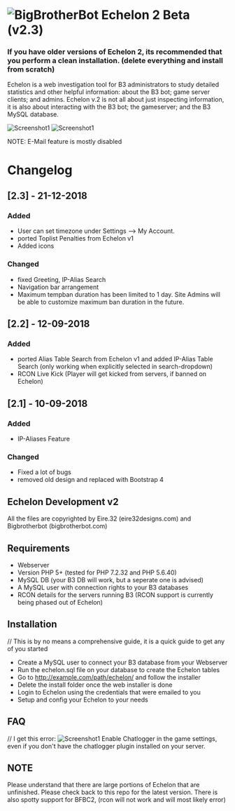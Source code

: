 # ![BigBrotherBot](http://i.imgur.com/7sljo4G.png) Echelon 2 Beta (v2.3)

### If you have older versions of Echelon 2, its recommended that you perform a clean installation. (delete everything and install from scratch)

Echelon is a web investigation tool for B3 administrators to study detailed statistics and other helpful information: about the B3 bot; game server clients; and admins. Echelon v.2 is not all about just inspecting information, it is also about interacting with the B3 bot; the gameserver; and the B3 MySQL database.

![Screenshot1](https://i.gyazo.com/79d9649bd3c2e6944cad3f332c8ea0cd.png)
![Screenshot1](https://i.gyazo.com/09150cd6fe48886237e06c2635a3a3c0.png)


NOTE: E-Mail feature is mostly disabled

# Changelog
## [2.3] - 21-12-2018
### Added
- User can set timezone under Settings --> My Account. 
- ported Toplist Penalties from Echelon v1
- Added icons

### Changed
- fixed Greeting, IP-Alias Search
- Navigation bar arrangement
- Maximum tempban duration has been limited to 1 day. Site Admins will be able to customize maximum ban duration in the future.



## [2.2] - 12-09-2018
### Added
- ported Alias Table Search from Echelon v1 and added IP-Alias Table Search (only working when explicitly selected in search-dropdown)
- RCON Live Kick (Player will get kicked from servers, if banned on Echelon)


## [2.1] - 10-09-2018
### Added
- IP-Aliases Feature

### Changed
- Fixed a lot of bugs
- removed old design and replaced with Bootstrap 4


## Echelon Development v2 ##
All the files are copyrighted by Eire.32 (eire32designs.com) and Bigbrotherbot (bigbrotherbot.com)

## Requirements ##
- Webserver
- Version PHP 5+ (tested for PHP 7.2.32 and PHP 5.6.40)
- MySQL DB (your B3 DB will work, but a seperate  one is advised)
- A MySQL user with connection rights to your B3 databases
- RCON details for the servers running B3 (RCON support is currently being phased out of Echelon)

## Installation ##
// This is by no means a comprehensive guide, it is a quick guide to get any of you started
- Create a MySQL user to connect your B3 database from your Webserver
- Run the echelon.sql file on your database to create the Echelon tables
- Go to http://example.com/path/echelon/ and follow the installer
- Delete the install folder once the web installer is done
- Login to Echelon using the credentials that were emailed to you
- Setup and config your Echelon to your needs

## FAQ ##
// I get this error: 
![Screenshot1](https://gyazo.com/f1d86e89ac677e49363a600c175eb813)
Enable Chatlogger in the game settings, even if you don't have the chatlogger plugin installed on your server.

## NOTE ##
Please understand that there are large portions of Echelon that are unfinished. Please check back to this repo for the latest version.
There is also spotty support for BFBC2, (rcon will not work and will most likely error)
